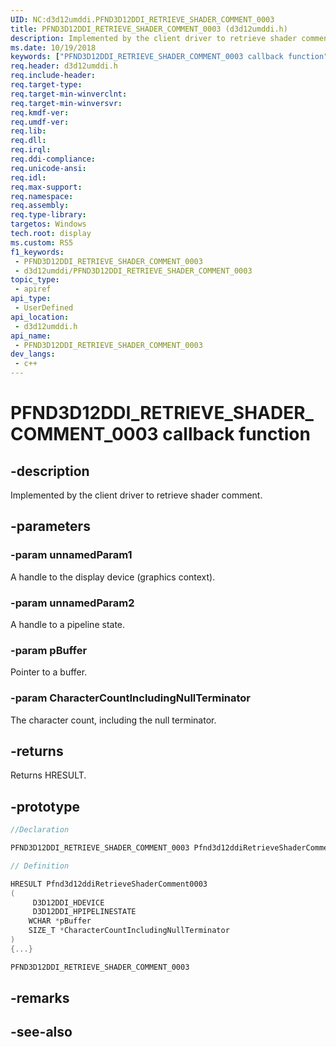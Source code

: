 ```yaml
---
UID: NC:d3d12umddi.PFND3D12DDI_RETRIEVE_SHADER_COMMENT_0003
title: PFND3D12DDI_RETRIEVE_SHADER_COMMENT_0003 (d3d12umddi.h)
description: Implemented by the client driver to retrieve shader comment.
ms.date: 10/19/2018
keywords: ["PFND3D12DDI_RETRIEVE_SHADER_COMMENT_0003 callback function"]
req.header: d3d12umddi.h
req.include-header: 
req.target-type: 
req.target-min-winverclnt: 
req.target-min-winversvr: 
req.kmdf-ver: 
req.umdf-ver: 
req.lib: 
req.dll: 
req.irql: 
req.ddi-compliance: 
req.unicode-ansi: 
req.idl: 
req.max-support: 
req.namespace: 
req.assembly: 
req.type-library: 
targetos: Windows
tech.root: display
ms.custom: RS5
f1_keywords:
 - PFND3D12DDI_RETRIEVE_SHADER_COMMENT_0003
 - d3d12umddi/PFND3D12DDI_RETRIEVE_SHADER_COMMENT_0003
topic_type:
 - apiref
api_type:
 - UserDefined
api_location:
 - d3d12umddi.h
api_name:
 - PFND3D12DDI_RETRIEVE_SHADER_COMMENT_0003
dev_langs:
 - c++
---
```


# PFND3D12DDI_RETRIEVE_SHADER_COMMENT_0003 callback function


## -description

Implemented by the client driver to retrieve shader comment.

## -parameters

### -param unnamedParam1

A handle to the display device (graphics context).

### -param unnamedParam2

A handle to a pipeline state.

### -param pBuffer

Pointer to a buffer.

### -param CharacterCountIncludingNullTerminator

The character count, including the null terminator.

## -returns

Returns HRESULT.

## -prototype

```cpp
//Declaration

PFND3D12DDI_RETRIEVE_SHADER_COMMENT_0003 Pfnd3d12ddiRetrieveShaderComment0003; 

// Definition

HRESULT Pfnd3d12ddiRetrieveShaderComment0003 
(
	 D3D12DDI_HDEVICE
	 D3D12DDI_HPIPELINESTATE
	WCHAR *pBuffer
	SIZE_T *CharacterCountIncludingNullTerminator
)
{...}

PFND3D12DDI_RETRIEVE_SHADER_COMMENT_0003 


```

## -remarks

## -see-also

